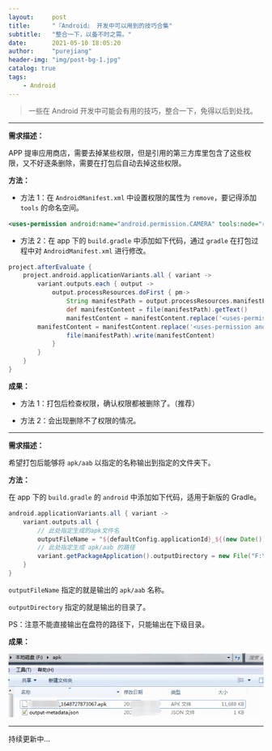 ```yaml
---
layout:     post
title:      "『Android』 开发中可以用到的技巧合集"
subtitle:   "整合一下，以备不时之需。"
date:       2021-05-10 18:05:20
author:     "purejiang"
header-img: "img/post-bg-1.jpg"
catalog: true
tags:
    - Android
---
```

> 一些在 Android 开发中可能会有用的技巧，整合一下，免得以后到处找。

---

**需求描述：**

APP 提审应用商店，需要去掉某些权限，但是引用的第三方库里包含了这些权限，又不好逐条删除，需要在打包后自动去掉这些权限。

**方法：**

- 方法 1：在 `AndroidManifest.xml` 中设置权限的属性为 `remove`，要记得添加 `tools` 的命名空间。

```xml
<uses-permission android:name="android.permission.CAMERA" tools:node="remove" />
```

- 方法 2：在 app 下的 `build.gradle` 中添加如下代码，通过 `gradle` 在打包过程中对 `AndroidManifest.xml` 进行修改。

```groovy
project.afterEvaluate {
    project.android.applicationVariants.all { variant ->
        variant.outputs.each { output ->
            output.processResources.doFirst { pm->
                String manifestPath = output.processResources.manifestFile;
                def manifestContent = file(manifestPath).getText()
                manifestContent = manifestContent.replace('<uses-permission android:name="android.permission.RECORD_AUDIO" />', '')
		manifestContent = manifestContent.replace('<uses-permission android:name="android.permission.READ_PHONE_STATE" />', '')
                file(manifestPath).write(manifestContent)
            }
        }
    }
}
```

**成果：**

- 方法 1：打包后检查权限，确认权限都被删除了。（推荐）

- 方法 2：会出现删除不了权限的情况。

---

**需求描述：**

希望打包后能够将 `apk/aab` 以指定的名称输出到指定的文件夹下。

**方法：**

在 app 下的 `build.gradle` 的 `android` 中添加如下代码，适用于新版的 Gradle。

```groovy
android.applicationVariants.all { variant ->
    variant.outputs.all {
        // 此处指定生成的apk文件名
        outputFileName = "${defaultConfig.applicationId}_${(new Date()).getTime()}.apk"
        // 此处指定生成 apk/aab 的路径
        variant.getPackageApplication().outputDirectory = new File("F:\apk")
    }
}
```

`outputFileName` 指定的就是输出的 `apk/aab` 名称。

`outputDirectory` 指定的就是输出的目录了。

PS：注意不能直接输出在盘符的路径下，只能输出在下级目录。

**成果：**

![输出apk/aab](/img/android/some_tips/0.png)

---

持续更新中...





